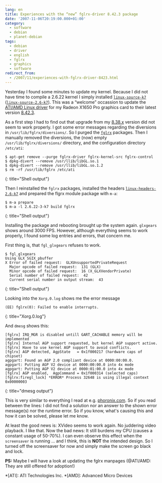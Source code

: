 ```yaml
---
lang: en
title: Experiences with the “new” fglrx-driver 8.42.3 package
date: '2007-11-06T20:19:00.000+01:00'
category:
  - software
  - debian
  - planet-debian
tags:
  - debian
  - driver
  - english
  - fglrx
  - graphics
  - software
redirect_from:
  - /2007/11/experiences-with-fglrx-driver-8423.html
---
```


Yesterday I found some minutes to update my kernel. Because I did not have time
to compile a 2.6.22 kernel I simply installed [`linux-source-k7`]
([`linux-source-2.6-k7`]). This was a &#8220;welcome&#8221; occassion to update
the [ATI/AMD Linux driver] for my Radeon X1650 Pro graphics card to their
latest version [8.42.3].


As a first step I had to find out that upgrade from my [8.38.x] version did
not seem to work properly. I got some error messages regarding the diversions
in `/usr/lib/fglrx/diversions/`. So I purged the [`fglrx`] packages. Then I
manually removed the diversions, the (now) empty `/usr/lib/fglrx/diversions/`
directory, and the configuration directory `/etc/ati`:

```console
$ apt-get remove --purge fglrx-driver fglrx-kernel-src fglrx-control
$ dpkg-divert --remove /usr/llib/libGL.so.1
$ dpkg-divert --remove /usr/llib/libGL.so.1.2
$ rm -rf /usr/lib/fglrx /etc/ati
```
{: title="Shell output"}

Then I reinstalled the `fglrx` packages, installed the headers
[`linux-headers-2.6-k7`] and prepared the flgrx module package with `m-a`:

```console
$ m-a prepare
$ m-a -l 2.6.22-3-k7 build fglrx
```
{: title="Shell output"}

Installing the package and rebooting brought up the system again. `glxgears`
shows around 3000 FPS. However, although everything seems to work properly, I
found some log entries and errors, that concern me.

First thing is, that `fgl_glxgears` refuses to work.

```console
$ fgl_glxgears
Using GLX_SGIX_pbuffer
X Error of failed request:  GLXUnsupportedPrivateRequest
  Major opcode of failed request:  131 (GLX)
  Minor opcode of failed request:  16 (X_GLXVendorPrivate)
  Serial number of failed request:  42
  Current serial number in output stream:  43
```
{: title="Shell output"}

Looking into the `Xorg.0.log` shows me the error message 

```text
(EE) fglrx(0): Failed to enable interrupts.
```
{: title="Xorg.0.log"}

And `dmesg` shows this:

```text
[fglrx] IRQ_MGR is disabled untill GART_CACHABLE memory will be implemented
[fglrx] Internal AGP support requested, but kernel AGP support active.
[fglrx] Have to use kernel AGP support to avoid conflicts.
[fglrx] AGP detected, AgpState   = 0x1f000217 (hardware caps of chipset)
agpgart: Found an AGP 2.0 compliant device at 0000:00:00.0.
agpgart: Putting AGP V2 device at 0000:00:00.0 into 4x mode
agpgart: Putting AGP V2 device at 0000:01:00.0 into 4x mode
[fglrx] AGP enabled,  AgpCommand = 0x1f000314 (selected caps)
[fglrx:firegl_lock] *ERROR* Process 32648 is using illegal context 0x00000003
```
{: title="dmesg output"}

This is very similar to everything I read at e.g. [phoronix.com]. So if you
read between the lines: I did not find a solution nor an answer to the shown
error message(s) nor the runtime error. So if you know, what's causing this and
how it can be solved, please let me know.

At least the good news is: XVideo seems to work again. No juddering video
playback. I like that. Now the bad news: It still burdens my CPU (causes a
constant usage of 50-70%). I can even observe this effect when the
`screensaver` is running ... and I think, this is **NOT** the intended design.
So I turned off the screensaver for now and simply make the screen go black and
lock.

**PS:** Maybe I will have a look at updating the fglrx manpages (@ATI/AMD: They
are still offered for adoption!)

[`linux-source-k7`]: https://packages.qa.debian.org/linux-source-k7
[`linux-source-2.6-k7`]: https://packages.qa.debian.org/linux-source-2.6-k7
[ATI/AMD Linux driver]: http://www.ati.com/online/rss/atilinuxdriver.rss?OTC-rssfeedlinux
[8.42.3]: http://www2.ati.com/drivers/linux/linux_8.42.3.html
[8.38.x]: http://www2.ati.com/drivers/linux/linux_8.38.6.html
[`fglrx`]: https://packages.qa.debian.org/fglrx-driver
[`linux-headers-2.6-k7`]: https://packages.qa.debian.org/linux-headers-2.6-k7
[phoronix.com]: http://www.phoronix.com/forums/showthread.php?t=5947

*[ATI]: ATI Technologies Inc.
*[AMD]: Advanced Micro Devices

<!-- vim: set tw=79 ts=2 sw=2 ai si et: -->
